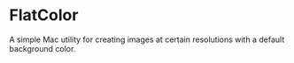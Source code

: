 FlatColor
=========

A simple Mac utility for creating images at certain resolutions with a default background color.
